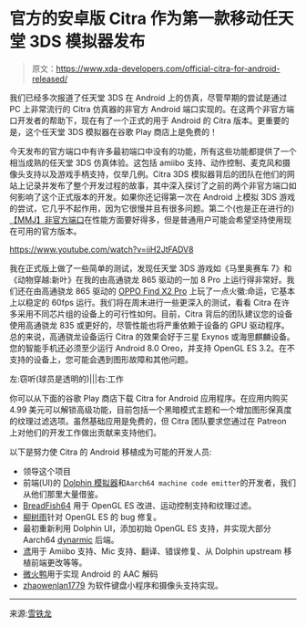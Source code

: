 # 官方的安卓版 Citra 作为第一款移动任天堂 3DS 模拟器发布

> 原文：<https://www.xda-developers.com/official-citra-for-android-released/>

我们已经多次报道了任天堂 3DS 在 Android 上的仿真，尽管早期的尝试是通过 PC 上非常流行的 Citra 仿真器的非官方 Android 端口实现的。在这两个非官方端口开发者的帮助下，现在有了一个正式的用于 Android 的 Citra 版本。更重要的是，这个任天堂 3DS 模拟器在谷歌 Play 商店上是免费的！

今天发布的官方端口中有许多最初端口中没有的功能，所有这些功能都提供了一个相当成熟的任天堂 3DS 仿真体验。这包括 amiibo 支持、动作控制、麦克风和摄像头支持以及游戏手柄支持，仅举几例。Citra 3DS 模拟器背后的团队在他们的网站上记录并发布了整个开发过程的故事，其中深入探讨了之前的两个非官方端口如何影响了这个正式版本的开发。如果你还记得第一次在 Android 上模拟 3DS 游戏的尝试，它几乎不起作用，因为它很慢并且有很多问题。第二个(也是正在进行的)[【MMJ】非官方端口](https://www.xda-developers.com/nintendo-3ds-emulator-android-unofficial-citra-port/)在性能方面要好得多，但是普通用户可能会希望坚持使用现在可用的官方版本。

https://www.youtube.com/watch?v=iiH2JtFADV8

我在正式版上做了一些简单的测试，发现任天堂 3DS 游戏如《马里奥赛车 7》和《动物穿越:新叶》在我的由高通骁龙 865 驱动的一加 8 Pro 上运行得非常好。我们还在由高通骁龙 865 驱动的 [OPPO Find X2 Pro](https://forum.xda-developers.com/find-x2-pro) 上玩了一点火徽:命运，它基本上以稳定的 60fps 运行。我们将在周末进行一些更深入的测试，看看 Citra 在许多采用不同芯片组的设备上的可行性如何。目前，Citra 背后的团队建议您的设备使用高通骁龙 835 或更好的，尽管性能也将严重依赖于设备的 GPU 驱动程序。总的来说，高通骁龙设备运行 Citra 的效果会好于三星 Exynos 或海思麒麟设备。您的智能手机还必须至少运行 Android 8.0 Oreo，并支持 OpenGL ES 3.2。在不支持的设备上，您可能会遇到图形故障和其他问题。

左:窃听(球员是透明的)|||右:工作

你可以从下面的谷歌 Play 商店下载 Citra for Android 应用程序。在应用内购买 4.99 美元可以解锁高级功能，目前包括一个黑暗模式主题和一个增加图形保真度的纹理过滤选项。虽然基础应用是免费的，但 Citra 团队要求您通过在 Patreon 上对他们的开发工作做出贡献来支持他们。

以下是努力使 Citra 的 Android 移植成为可能的开发人员:

*   领导这个项目
*   前端(UI)的 [Dolphin 模拟器](https://dolphin-emu.org/)和`Aarch64 machine code emitter`的开发者，我们从他们那里大量借鉴。
*   [BreadFish64](https://github.com/BreadFish64) 用于 OpenGL ES 改进、运动控制支持和纹理过滤。
*   [柳树雨](https://github.com/liushuyu)针对 OpenGL ES 的 bug 修复。
*   最初重新利用 Dolphin UI，添加初始 OpenGL ES 支持，并实现大部分 Aarch64 [dynarmic](https://github.com/MerryMage/dynarmic) 后端。
*   [鸢](https://github.com/FearlessTobi)用于 Amiibo 支持、Mic 支持、翻译、错误修复、从 Dolphin upstream 移植前端更改等等。
*   [微火鸭](https://github.com/weihuoya)用于实现 Android 的 AAC 解码
*   [zhaowenlan1779](https://github.com/zhaowenlan1779) 为软件键盘小程序和摄像头支持实现。

* * *

来源:[雪铁龙](https://citra-emu.org/entry/announcing-citra-android/)